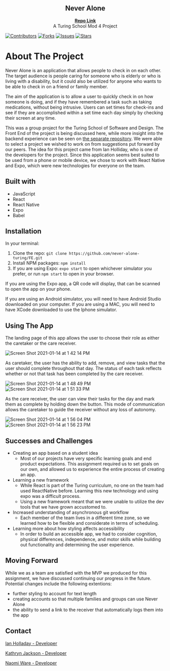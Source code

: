 <h2 align="center">Never Alone</h2>
<p align="center">
  <a href='https://github.com/never-alone-turing'><strong>Repo Link</strong></a>
  <br />
  A Turing School Mod 4 Project
</p>

[![Contributors][contributors-shield]](https://github.com/never-alone-turing/FE/graphs/contributors)
[![Forks][forks-shield]](https://github.com/never-alone-turing/FE/network/members)
[![Issues][issues-shield]](https://github.com/never-alone-turing/FE/issues)
[![Stars][stars-shield]](https://github.com/never-alone-turing/FE)


# About The Project

Never Alone is an application that allows people to check in on each other. The target audience is people caring for someone who is elderly or who is living with a disability, but it could also be utilized for anyone who wants to be able to check in on a friend or family member.

The aim of the application is to allow a user to quickly check in on how someone is doing, and if they have remembered a task such as taking medications, without being intrusive. Users can set times for check-ins and see if they are accomplished within a set time each day simply by checking their screen at any time.

This was a group project for the Turing School of Software and Design. The Front End of the project is being discussed here, while more insight into the backend experience can be seen on [the separate repository](https://github.com/never-alone-turing/never_alone_be). We were able to select a project we wished to work on from suggestions put forward by our peers. The idea for this project came from Ian Holliday, who is one of the developers for the project. Since this application seems best suited to be used from a phone or mobile device, we chose to work with React Native and Expo, which were new technologies for everyone on the team.

## Built with

  - JavaScript
  - React
  - React Native
  - Expo
  - Babel

## Installation

In your terminal:

1. Clone the repo: `git clone https://github.com/never-alone-turing/FE.git`
2. Install NPM packages: `npm install`
3. If you are using Expo: `expo start` to open whichever simulator you prefer, or run `npm start` to open in your browser.

If you are using the Expo app, a QR code will display, that can be scanned to open the app on your phone.

If you are using an Android simulator, you will need to have Android Studio downloaded on your computer. If you are using a MAC, you will need to have XCode downloaded to use the Iphone simulator.

## Using The App

The landing page of this app allows the user to choose their role as either the caretaker or the care receiver. 

![Screen Shot 2021-01-14 at 1 42 14 PM](https://user-images.githubusercontent.com/65988644/104634197-50fbc280-566e-11eb-93dc-c66e2afdfb05.png)

As caretaker, the user has the ability to add, remove, and view tasks that the user should complete throughout that day. The status of each task reflects whether or not that task has been completed by the care receiver.

![Screen Shot 2021-01-14 at 1 48 49 PM](https://user-images.githubusercontent.com/65988644/104634913-3c6bfa00-566f-11eb-92b9-f336cb8a62b5.png) ![Screen Shot 2021-01-14 at 1 51 33 PM](https://user-images.githubusercontent.com/65988644/104635235-9e2c6400-566f-11eb-82f9-3d89f42d657b.png)

As the care receiver, the user can view their tasks for the day and mark them as complete by holding down the button. This mode of communication allows the caretaker to guide the receiver without any loss of autonomy. 

![Screen Shot 2021-01-14 at 1 56 04 PM](https://user-images.githubusercontent.com/65988644/104635669-404c4c00-5670-11eb-81d6-f1e802cdd5ba.png) ![Screen Shot 2021-01-14 at 1 56 23 PM](https://user-images.githubusercontent.com/65988644/104635711-4b06e100-5670-11eb-95b4-3ba3a22803af.png)



## Successes and Challenges

* Creating an app based on a student idea
   * Most of our projects have very specific learning goals and end product expectations. This assignment required us to set goals on our own, and allowed us to experience the entire process of creating an app.
* Learning a new framework
   * While React is part of the Turing curriculum, no one on the team had used ReactNative before. Learning this new technology and using expo was a difficult process.
   * Using a new framework meant that we were unable to utilize the dev tools that we have grown accustomed to. 
* Increased understanding of asynchronous git workflow
   * Each member of the team lives in a different time zone, so we learned how to be flexible and considerate in terms of scheduling.
* Learning more about how styling affects accessibility
   * In order to build an accessible app, we had to consider cognition, physical differences, independence, and motor skills while building out functionality and determining the user experience. 


## Moving Forward

While we as a team are satisfied with the MVP we produced for this assignment, we have discussed continuing our progress in the future. Potential changes include the following extentions:
* further styling to account for text length
* creating accounts so that multiple families and groups can use Never Alone
* the ability to send a link to the receiver that automatically logs them into the app

## Contact

[Ian Holladay - Developer](https://github.com/holladayian)

[Kathryn Jackson - Developer](https://github.com/kathrynljackson)

[Naomi Ware - Developer](https://github.com/nware1066)

[contributors-shield]: https://img.shields.io/github/contributors/never-alone-turing/FE.svg?style=flat-square
[contributors-url]: https://github.com/holladayian/never-alone-turing/FE
[forks-shield]: https://img.shields.io/github/forks/never-alone-turing/FE.svg?style=flat-square
[forks-url]: https://github.com/never-alone-turing/FE/network/members
[stars-shield]: https://img.shields.io/github/stars/never-alone-turing/FE.svg?style=flat-square 
[stars-url]: https://github.com/never-alone-turing/FE/stargazers
[issues-shield]: https://img.shields.io/github/issues/never-alone-turing/FE.svg?style=flat-square
[issues-url]: https://github.com/never-alone-turing/FE/issues
[product-screenshot]: images/screenshot.png
